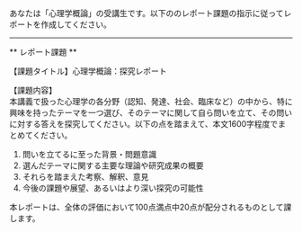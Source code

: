 あなたは「心理学概論」の受講生です。以下ののレポート課題の指示に従ってレポートを作成してください。

---------------------------------------
** レポート課題 **

【課題タイトル】心理学概論：探究レポート

【課題内容】  
本講義で扱った心理学の各分野（認知、発達、社会、臨床など）の中から、特に興味を持ったテーマを一つ選び、そのテーマに関して自ら問いを立て、その問いに対する答えを探究してください。以下の点を踏まえて、本文1600字程度でまとめてください。

1. 問いを立てるに至った背景・問題意識  
2. 選んだテーマに関する主要な理論や研究成果の概要  
3. それらを踏まえた考察、解釈、意見  
4. 今後の課題や展望、あるいはより深い探究の可能性

本レポートは、全体の評価において100点満点中20点が配分されるものとして課します。